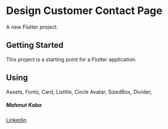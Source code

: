 # Design Customer Contact Page

A new Flutter project.

## Getting Started

This project is a starting point for a Flutter application.

## Using
Assets,
Fonts,
Card,
Listtile,
Circle Avatar,
SizedBox,
Divider,

##### Mahmut Kaba
[Linkedin](https://www.linkedin.com/in/mahmut-kaba-8ab997253/)
